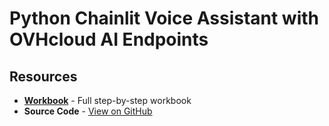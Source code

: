 # Python Chainlit Voice Assistant with OVHcloud AI Endpoints

## Resources

- [**Workbook**](workbook.md) - Full step-by-step workbook
- **Source Code** - [View on GitHub](https://github.com/ovh/public-cloud-examples/tree/main/ai/ai-endpoints/python-chainlit-voiceassistant)
